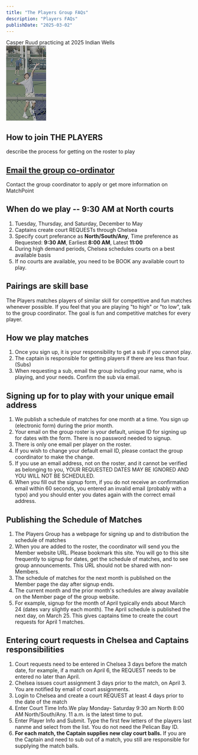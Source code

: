 ```yaml
---
title: "The Players Group FAQs"
description: "Players FAQs"
publishDate: "2025-03-02"
---
```


Casper Ruud practicing at 2025 Indian Wells\
![Casper Rudd practice at Indian Wells 2025](/page/_images/casperruudindianwellsbillcaufield_crop.png)

## How to join THE PLAYERS

  describe the process for getting on the roster to play

## [Email the group co-ordinator](mailto:turnerdb1@gmail.com)

Contact the group coordinator to apply or get more information on MatchPoint

## When do we play -- 9:30 AM at North courts

1. Tuesday, Thursday, and Saturday, December to May
2. Captains create court REQUESTs through Chelsea
3. Specify court preferance as **North/South/Any**,
   Time preference as Requested: **9:30 AM**,  Earliest **8:00 AM**, Latest **11:00**
4. During high demand periods, Chelsea schedules courts on a best available basis
5. If no courts are available, you need to be BOOK any available court to play.

## Pairings are skill base

The Players matches players of similar skill for competitive and fun matches whenever possible.
If you feel that you are playing "to high" or "to low", talk to the group coordinator. The goal is fun and competitive matches for every player.

## How we play matches

1. Once you sign up, it is your responsibility to get a sub if you cannot play.
2. The captain is responsible for getting players if there are less than four. (Subs)
3. When requesting a sub, email the group including your name, who is playing, and your needs.  Confirm the sub via email.

## Signing up for to play with your unique email address

1. We publish a schedule of matches for one month at a time.  You sign up (electronic form) during the prior month.
3. Your email on the group roster is your default, unique ID for signing up for dates with the form. There is no password needed to signup.
4. There is only one email per player on the roster.
5. If you wish to change your default email ID, please contact the group coordinator to make the change.
6. If you use an email address, not on the roster, and it cannot be verified as belonging to you, YOUR REQUESTED DATES MAY BE IGNORED AND YOU WILL NOT BE SCHEDULED.
7. When you fill out the signup form, if you do not receive an confirmation email within 60 seconds, you entered an invalid email (probably with a typo) and you should enter you dates again with the correct email address.

## Publishing the Schedule of Matches

1. The Players Group has a webpage for signing up and to distribution the schedule of matches
2. When you are added to the roster, the coordinator will send you the Member website URL.  Please bookmark this site. You will go to this site frequently to signup for dates, get the schedule of matches, and to see group announcements.  This URL should not be shared with non-Members.
3. The schedule of matches for the next month is published on the Member page the day after signup ends.
4. The current month and the prior month's schedules are alway available on the Member page of the group website.
5. For example, signup for the month of April typically ends about March 24 (dates vary slightly each month). The April schedule is published the next day, on March 25. This gives captains time to create the court requests for April 1 matches.

## Entering court requests in Chelsea and Captains responsibilities

1. Court requests need to be entered in Chelsea 3 days before the match date, for example, if a match on April 6, the REQUEST needs to be entered no later than April.
2. Chelsea issues court assignment 3 days prior to the match, on April 3. You are notified by email of court assignments.
3. Login to Chelsea and create a court REQUEST at least 4 days prior to the date of the match
4. Enter Court Time Info.We play Monday- Saturday 9:30 am North 8:00 AM North/South/Any. 11 a.m. is the latest time to put.
5. Enter Player Info and Submit.
   Type the first few letters of the players last nanme and select from the list.  You do not need the Pelican Bay ID.
6. **For each match, the Captain supplies new clay court balls.** If you are the Captain and need to sub out of a match, you still are responsible for supplying the match balls.
